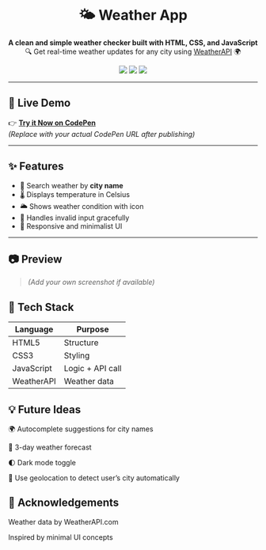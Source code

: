 <h1 align="center">🌤️ Weather App</h1>

<p align="center">
  <b>A clean and simple weather checker built with HTML, CSS, and JavaScript</b><br/>
  🔍 Get real-time weather updates for any city using <a href="https://www.weatherapi.com/">WeatherAPI</a> 🌍
</p>

<p align="center">
  <img src="https://img.shields.io/badge/HTML-%23E34F26.svg?style=flat&logo=html5&logoColor=white" />
  <img src="https://img.shields.io/badge/CSS-%231572B6.svg?style=flat&logo=css3&logoColor=white" />
  <img src="https://img.shields.io/badge/JavaScript-%23F7DF1E.svg?style=flat&logo=javascript&logoColor=black" />
</p>

---

## 🚀 Live Demo

👉 **[Try it Now on CodePen](https://codepen.io/yourusername/pen/yourcodepenid)**  
*(Replace with your actual CodePen URL after publishing)*

---

## ✨ Features

- 🔎 Search weather by **city name**
- 🌡️ Displays temperature in Celsius
- 🌥️ Shows weather condition with icon
- 🚫 Handles invalid input gracefully
- 📱 Responsive and minimalist UI

---

## 📷 Preview

> *(Add your own screenshot if available)*


## 🧪 Tech Stack

| Language   | Purpose          |
| ---------- | ---------------- |
| HTML5      | Structure        |
| CSS3       | Styling          |
| JavaScript | Logic + API call |
| WeatherAPI | Weather data     |





## 💡 Future Ideas
🌍 Autocomplete suggestions for city names

📅 3-day weather forecast

🌓 Dark mode toggle

📍 Use geolocation to detect user’s city automatically


## 🙏 Acknowledgements
Weather data by WeatherAPI.com

Inspired by minimal UI concepts



